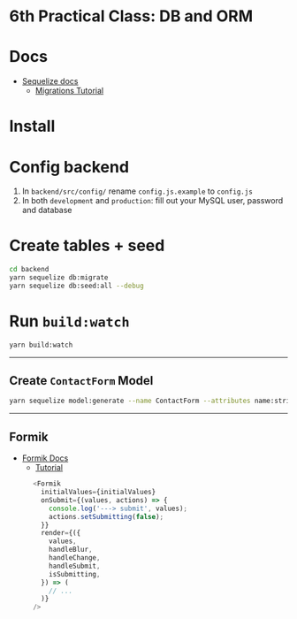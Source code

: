 # 6th Practical Class: DB and ORM

# Docs

- [Sequelize docs](http://docs.sequelizejs.com/)
  - [Migrations Tutorial](http://docs.sequelizejs.com/manual/tutorial/migrations.html)

# Install

# Config backend

1. In `backend/src/config/` rename `config.js.example` to `config.js`
2. In both `development` and `production`: fill out your MySQL user, password and database

# Create tables + seed

```bash
cd backend
yarn sequelize db:migrate
yarn sequelize db:seed:all --debug
```

# Run `build:watch`

```bash
yarn build:watch
```

---

## Create `ContactForm` Model

```bash
yarn sequelize model:generate --name ContactForm --attributes name:string,email:string,message:text
```

---

## Formik

- [Formik Docs](https://jaredpalmer.com/formik)
  - [Tutorial](https://jaredpalmer.com/formik/docs/tutorial)


```js
      <Formik
        initialValues={initialValues}
        onSubmit={(values, actions) => {
          console.log('---> submit', values);
          actions.setSubmitting(false);
        }}
        render={({
          values,
          handleBlur,
          handleChange,
          handleSubmit,
          isSubmitting,
        }) => (
          // ...
        )}
      />
```
